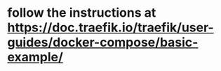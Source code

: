 # follow the instructions at https://doc.traefik.io/traefik/user-guides/docker-compose/basic-example/
